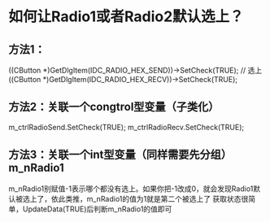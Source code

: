 # 如何让Radio1或者Radio2默认选上？
## 方法1：
((CButton *)GetDlgItem(IDC_RADIO_HEX_SEND))->SetCheck(TRUE);	// 选上
((CButton *)GetDlgItem(IDC_RADIO_HEX_RECV))->SetCheck(TRUE);
## 方法2：关联一个congtrol型变量（子类化）
m_ctrlRadioSend.SetCheck(TRUE);
m_ctrlRadioRecv.SetCheck(TRUE);
## 方法3：关联一个int型变量（同样需要先分组）m_nRadio1
m_nRadio1别赋值-1表示哪个都没有选上。如果你把-1改成0，就会发现Radio1默认被选上了，依此类推，m_nRadio1的值为1就是第二个被选上了
获取状态很简单，UpdateData(TRUE)后判断m_nRadio1的值即可
